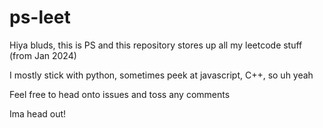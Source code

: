 # ps-leet

Hiya bluds, this is PS and this repository stores up all my leetcode stuff (from Jan 2024)

I mostly stick with python, sometimes peek at javascript, C++, so uh yeah

Feel free to head onto issues and toss any comments

Ima head out!
